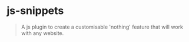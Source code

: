 # js-snippets
> A js plugin to create a customisable 'nothing' feature that will work with any website.

